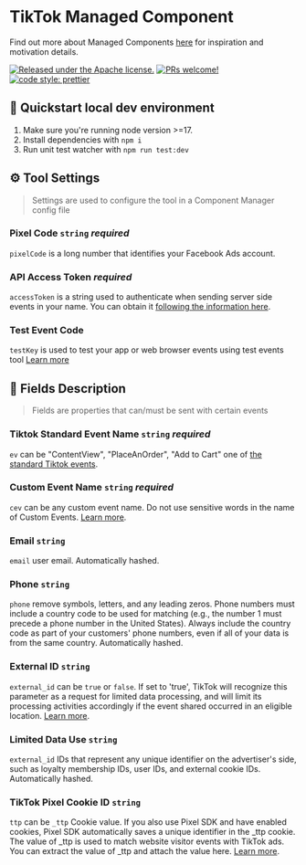# TikTok Managed Component

Find out more about Managed Components [here](https://blog.cloudflare.com/zaraz-open-source-managed-components-and-webcm/) for inspiration and motivation details.

[![Released under the Apache license.](https://img.shields.io/badge/license-apache-blue.svg)](./LICENSE)
[![PRs welcome!](https://img.shields.io/badge/PRs-welcome-brightgreen.svg)](./CONTRIBUTING.md)
[![code style: prettier](https://img.shields.io/badge/code_style-prettier-ff69b4.svg?style=flat-square)](https://github.com/prettier/prettier)

## 🚀 Quickstart local dev environment

1. Make sure you're running node version >=17.
2. Install dependencies with `npm i`
3. Run unit test watcher with `npm run test:dev`

## ⚙️ Tool Settings

> Settings are used to configure the tool in a Component Manager config file

### Pixel Code `string` _required_

`pixelCode` is a long number that identifies your Facebook Ads account.

### API Access Token _required_

`accessToken` is a string used to authenticate when sending server side events in your name. You can obtain it [following the information here](https://ads.tiktok.com/marketing_api/docs?id=1727537566862337n).

### Test Event Code

`testKey` is used to test your app or web browser events using test events tool [Learn more](https://ads.tiktok.com/marketing_api/docs?id=1727537566862337)

## 🧱 Fields Description

> Fields are properties that can/must be sent with certain events

### Tiktok Standard Event Name `string` _required_

`ev` can be \"ContentView\", \"PlaceAnOrder\", \"Add to Cart\" one of [the standard Tiktok events](https://ads.tiktok.com/marketing_api/docs?id=1727541103358977).

### Custom Event Name `string` _required_

`cev` can be any custom event name. Do not use sensitive words in the name of Custom Events. [Learn more](https://business-api.tiktok.com/portal/docs?id=1771101303285761).

### Email `string`

`email` user email. Automatically hashed.

### Phone `string`

`phone` remove symbols, letters, and any leading zeros. Phone numbers must include a country code to be used for matching (e.g., the number 1 must precede a phone number in the United States). Always include the country code as part of your customers' phone numbers, even if all of your data is from the same country. Automatically hashed.

### External ID `string`

`external_id` can be `true` or `false`. If set to 'true', TikTok will recognize this parameter as a request for limited data processing, and will limit its processing activities accordingly if the event shared occurred in an eligible location. [Learn more](https://business-api.tiktok.com/portal/docs?id=1771101204435970).

### Limited Data Use `string`

`external_id` IDs that represent any unique identifier on the advertiser's side, such as loyalty membership IDs, user IDs, and external cookie IDs. Automatically hashed.

### TikTok Pixel Cookie ID `string`

`ttp` can be `_ttp` Cookie value. If you also use Pixel SDK and have enabled cookies, Pixel SDK automatically saves a unique identifier in the \_ttp cookie. The value of \_ttp is used to match website visitor events with TikTok ads. You can extract the value of \_ttp and attach the value here. [Learn more](https://business-api.tiktok.com/portal/docs?id=1771101303285761).
